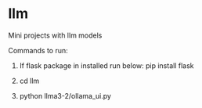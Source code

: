 # llm
Mini projects with llm models

Commands to run:
1. If flask package in installed run below:
pip install flask

2. cd llm
2. python llma3-2/ollama_ui.py
